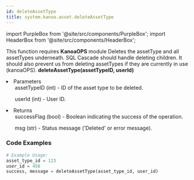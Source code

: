```yaml
---
id: deleteAssetType
title: system.kanoa.asset.deleteAssetType
---
```


import PurpleBox from '@site/src/components/PurpleBox';
import HeaderBox from '@site/src/components/HeaderBox';

<PurpleBox>This function requires <b>KanoaOPS</b> module</PurpleBox>
<HeaderBox header="Description">Deletes the assetType and all assetTypes underneath. SQL Cascade should handle deleting children. It should also prevent us from deleting assetTypes if they are currently in use (kanoaOPS).</HeaderBox>
<HeaderBox header="Syntax">
    <b>deleteAssetType(assetTypeID, userId)</b>
    <li> Parameters <br />
        <ul>assetTypeID (int) - ID of the asset type to be deleted.</ul>
        <ul>userId (int) - User ID.</ul>
    </li>
    <li> Returns <br />
        <ul>successFlag (bool) - Boolean indicating the success of the operation.</ul>
        <ul>msg (str) - Status message ('Deleted' or error message).</ul>
    </li>
</HeaderBox>

### Code Examples

```python
# Example Usage:
asset_type_id = 123
user_id = 456
success, message = deleteAssetType(asset_type_id, user_id)

